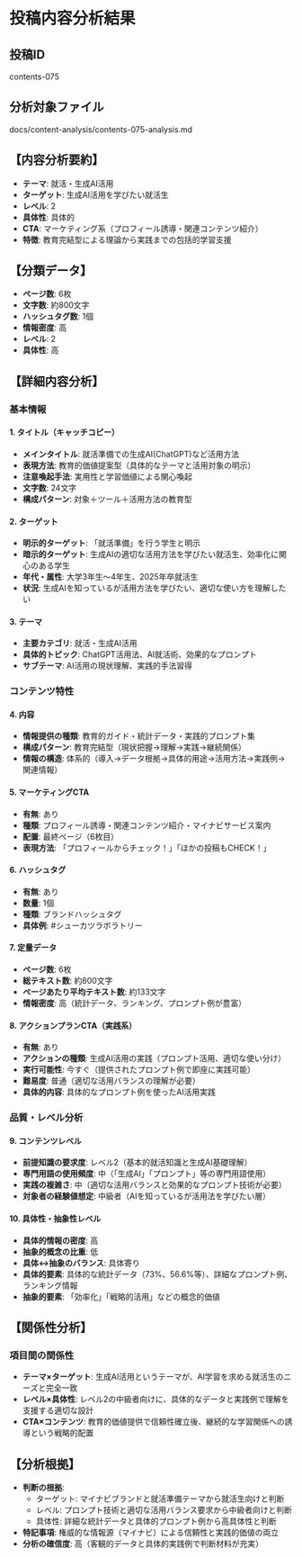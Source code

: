 # 投稿内容分析結果

## 投稿ID
contents-075

## 分析対象ファイル
docs/content-analysis/contents-075-analysis.md

## 【内容分析要約】
- **テーマ**: 就活・生成AI活用
- **ターゲット**: 生成AI活用を学びたい就活生
- **レベル**: 2
- **具体性**: 具体的
- **CTA**: マーケティング系（プロフィール誘導・関連コンテンツ紹介）
- **特徴**: 教育完結型による理論から実践までの包括的学習支援

## 【分類データ】
- **ページ数**: 6枚
- **文字数**: 約800文字
- **ハッシュタグ数**: 1個
- **情報密度**: 高
- **レベル**: 2
- **具体性**: 高

## 【詳細内容分析】

### 基本情報
#### 1. タイトル（キャッチコピー）
- **メインタイトル**: 就活準備での生成AI(ChatGPT)など活用方法
- **表現方法**: 教育的価値提案型（具体的なテーマと活用対象の明示）
- **注意喚起手法**: 実用性と学習価値による関心喚起
- **文字数**: 24文字
- **構成パターン**: 対象＋ツール＋活用方法の教育型

#### 2. ターゲット
- **明示的ターゲット**: 「就活準備」を行う学生と明示
- **暗示的ターゲット**: 生成AIの適切な活用方法を学びたい就活生、効率化に関心のある学生
- **年代・属性**: 大学3年生〜4年生、2025年卒就活生
- **状況**: 生成AIを知っているが活用方法を学びたい、適切な使い方を理解したい

#### 3. テーマ
- **主要カテゴリ**: 就活・生成AI活用
- **具体的トピック**: ChatGPT活用法、AI就活術、効果的なプロンプト
- **サブテーマ**: AI活用の現状理解、実践的手法習得

### コンテンツ特性
#### 4. 内容
- **情報提供の種類**: 教育的ガイド・統計データ・実践的プロンプト集
- **構成パターン**: 教育完結型（現状把握→理解→実践→継続関係）
- **情報の構造**: 体系的（導入→データ根拠→具体的用途→活用方法→実践例→関連情報）

#### 5. マーケティングCTA
- **有無**: あり
- **種類**: プロフィール誘導・関連コンテンツ紹介・マイナビサービス案内
- **配置**: 最終ページ（6枚目）
- **表現方法**: 「プロフィールからチェック！」「ほかの投稿もCHECK！」

#### 6. ハッシュタグ
- **有無**: あり
- **数量**: 1個
- **種類**: ブランドハッシュタグ
- **具体例**: #シューカツラボラトリー

#### 7. 定量データ
- **ページ数**: 6枚
- **総テキスト数**: 約800文字
- **ページあたり平均テキスト数**: 約133文字
- **情報密度**: 高（統計データ、ランキング、プロンプト例が豊富）

#### 8. アクションプランCTA（実践系）
- **有無**: あり
- **アクションの種類**: 生成AI活用の実践（プロンプト活用、適切な使い分け）
- **実行可能性**: 今すぐ（提供されたプロンプト例で即座に実践可能）
- **難易度**: 普通（適切な活用バランスの理解が必要）
- **具体的内容**: 具体的なプロンプト例を使ったAI活用実践

### 品質・レベル分析
#### 9. コンテンツレベル
- **前提知識の要求度**: レベル2（基本的就活知識と生成AI基礎理解）
- **専門用語の使用頻度**: 中（「生成AI」「プロンプト」等の専門用語使用）
- **実践の複雑さ**: 中（適切な活用バランスと効果的なプロンプト技術が必要）
- **対象者の経験値想定**: 中級者（AIを知っているが活用法を学びたい層）

#### 10. 具体性・抽象性レベル
- **具体的情報の密度**: 高
- **抽象的概念の比重**: 低
- **具体↔抽象のバランス**: 具体寄り
- **具体的要素**: 具体的な統計データ（73%、56.6%等）、詳細なプロンプト例、ランキング情報
- **抽象的要素**: 「効率化」「戦略的活用」などの概念的価値

## 【関係性分析】
### 項目間の関係性
- **テーマ×ターゲット**: 生成AI活用というテーマが、AI学習を求める就活生のニーズと完全一致
- **レベル×具体性**: レベル2の中級者向けに、具体的なデータと実践例で理解を支援する適切な設計
- **CTA×コンテンツ**: 教育的価値提供で信頼性確立後、継続的な学習関係への誘導という戦略的配置

## 【分析根拠】
- **判断の根拠**: 
  - ターゲット: マイナビブランドと就活準備テーマから就活生向けと判断
  - レベル: プロンプト技術と適切な活用バランス要求から中級者向けと判断
  - 具体性: 詳細な統計データと具体的プロンプト例から高具体性と判断
- **特記事項**: 権威的な情報源（マイナビ）による信頼性と実践的価値の両立
- **分析の確信度**: 高（客観的データと具体的実践例で判断材料が充実）